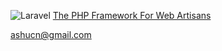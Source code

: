 ![Laravel](http://www.easysitenetwork.com/wp-content/uploads/2013/02/learninglaravel.png) 
[The PHP Framework For Web Artisans](http://laravel.com/)

ashucn@gmail.com